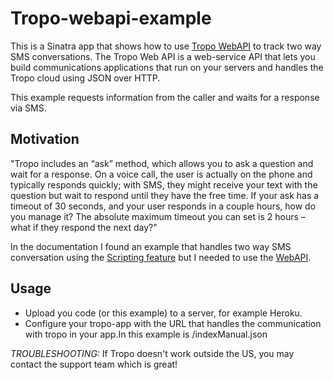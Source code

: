 Tropo-webapi-example
====================

This is a Sinatra app that shows how to use [Tropo WebAPI](https://www.tropo.com/docs/webapi/new_tropo_web_api_overview.htm) to track two way SMS conversations. The Tropo Web API is a web-service API that lets you build communications applications that run on your servers and handles the Tropo cloud using JSON over HTTP.

This example requests information from the caller and waits for a response via SMS.

## Motivation

"Tropo includes an “ask” method, which allows you to ask a question and wait for a response.  On a voice call, the user is actually on the phone and typically responds quickly; with SMS, they might receive your text with the question but wait to respond until they have the free time.  If your ask has a timeout of 30 seconds, and your user responds in a couple hours, how do you manage it? The absolute maximum timeout you can set is 2 hours – what if they respond the next day?"

In the documentation I found an example that handles two way SMS conversation using the [Scripting feature](https://www.tropo.com/docs/scripting/overview.htm) but I needed to use the [WebAPI](https://www.tropo.com/docs/webapi/new_tropo_web_api_overview.htm).


## Usage

* Upload you code (or this example) to a server, for example Heroku.
* Configure your tropo-app with the URL that handles the communication with tropo in your app.In this example is <your-site-address>/indexManual.json

*TROUBLESHOOTING:* If Tropo doesn't work outside the US, you may contact the support team which is great!
